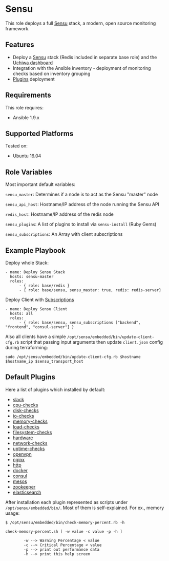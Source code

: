 # Sensu

This role deploys a full [Sensu](https://sensuapp.org) stack, a modern, open source monitoring framework.

## Features
- Deploy a [Sensu](https://sensuapp.org) stack (Redis included in separate base role) and the [Uchiwa dashboard](https://uchiwa.io/#/)
- Integration with the Ansible inventory - deployment of monitoring checks based on inventory grouping
- [Plugins](https://sensuapp.org/plugins) deployment


## Requirements
This role requires:
- Ansible 1.9.x

## Supported Platforms
Tested on:
- Ubuntu 16.04

## Role Variables
Most important default variables:

`sensu_master`: Determines if a node is to act as the Sensu "master" node

`sensu_api_host`: Hostname/IP address of the node running the Sensu API

`redis_host`: Hostname/IP address of the redis node

`sensu_plugins`: A list of plugins to install via `sensu-install` (Ruby Gems)

`sensu_subscriptions`: An Array with client subscriptions


## Example Playbook

Deploy whole Stack:
```
- name: Deploy Sensu Stack
  hosts: sensu-master
  roles:
      - { role: base/redis }
	  - { role: base/sensu, sensu_master: true, redis: redis-server}
```
Deploy Client with [Subscriptions](https://sensuapp.org/docs/latest/reference/clients.html#client-subscriptions)
```
- name: Deploy Sensu Client
  hosts: all
  roles:
	  - { role: base/sensu, sensu_subscriptions ["backend", "frontend", "consul-server"] }
```
Also all clients have a simple `/opt/sensu/embedded/bin/update-client-cfg.rb` script that passing input arguments then  update `client.json` config during terraforming:
```
sudo /opt/sensu/embedded/bin/update-client-cfg.rb $hostname $hostname_ip $sensu_transport_host
```

## Default Plugins
Here a list of plugins which installed by default:
  - [slack](https://github.com/sensu-plugins/sensu-plugins-disk-checks)
  - [cpu-checks](https://github.com/sensu-plugins/sensu-plugins-cpu-checks)
  - [disk-checks](https://github.com/sensu-plugins/sensu-plugins-disk-checks)
  - [io-checks](https://github.com/sensu-plugins/sensu-plugins-io-checks)
  - [memory-checks](https://github.com/sensu-plugins/sensu-plugins-memory-checks)
  - [load-checks](https://github.com/sensu-plugins/sensu-plugins-load-checks)
  - [filesystem-checks](https://github.com/sensu-plugins/sensu-plugins-filesystem-checks)
  - [hardware](https://github.com/sensu-plugins/sensu-plugins-hardware)
  - [network-checks](https://github.com/sensu-plugins/sensu-plugins-network-checks)
  - [uptime-checks](https://github.com/sensu-plugins/sensu-plugins-uptime-checks)
  - [openvpn](https://github.com/sensu-plugins/sensu-plugins-openvpn)
  - [nginx](https://github.com/sensu-plugins/sensu-plugins-nginx)
  - [http](https://github.com/sensu-plugins/sensu-plugins-http)
  - [docker](https://github.com/sensu-plugins/sensu-plugins-docker)
  - [consul](https://github.com/sensu-plugins/sensu-plugins-consul)
  - [mesos](https://github.com/sensu-plugins/sensu-plugins-mesos)
  - [zookeeper](https://github.com/sensu-plugins/sensu-plugins-zookeeper)
  - [elasticsearch](https://github.com/sensu-plugins/sensu-plugins-elasticsearch)

After installation each plugin represented as scripts under `/opt/sensu/embedded/bin/`.
Most of them is self-explained. 
For ex., memory usage:
```
$ /opt/sensu/embedded/bin/check-memory-percent.rb -h

check-memory-percent.sh [ -w value -c value -p -h ]

        -w --> Warning Percentage < value
        -c --> Critical Percentage < value
        -p --> print out performance data
        -h --> print this help screen
```




